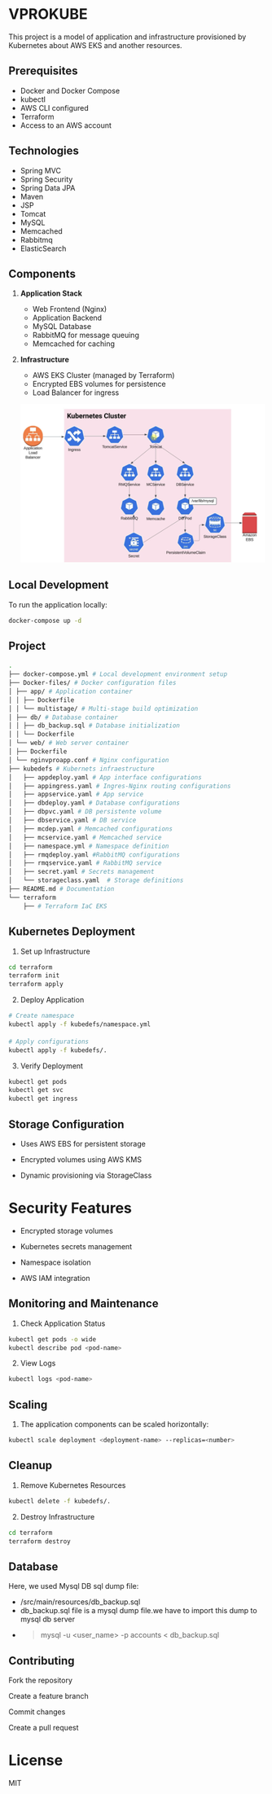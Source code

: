 # VPROKUBE

This project is a model of application and infrastructure provisioned by Kubernetes about AWS EKS and another resources. 

## Prerequisites
- Docker and Docker Compose
- kubectl
- AWS CLI configured
- Terraform
- Access to an AWS account

## Technologies 
- Spring MVC
- Spring Security
- Spring Data JPA
- Maven
- JSP
- Tomcat
- MySQL
- Memcached
- Rabbitmq
- ElasticSearch

## Components
1. **Application Stack**
   - Web Frontend (Nginx)
   - Application Backend
   - MySQL Database
   - RabbitMQ for message queuing
   - Memcached for caching

2. **Infrastructure**
   - AWS EKS Cluster (managed by Terraform)
   - Encrypted EBS volumes for persistence
   - Load Balancer for ingress

   ![Example of Infraestructure of the project](files/img.png)

## Local Development
To run the application locally:
```bash
docker-compose up -d
```

## Project
```bash
.
├── docker-compose.yml # Local development environment setup
├── Docker-files/ # Docker configuration files
│ ├── app/ # Application container
│ │ ├── Dockerfile
│ │ └── multistage/ # Multi-stage build optimization
│ ├── db/ # Database container
│ │ ├── db_backup.sql # Database initialization
│ │ └── Dockerfile
│ └── web/ # Web server container
│ ├── Dockerfile
│ └── nginvproapp.conf # Nginx configuration
├── kubedefs # Kubernets infraestructure
│   ├── appdeploy.yaml # App interface configurations
│   ├── appingress.yaml # Ingres-Nginx routing configurations
│   ├── appservice.yaml # App service 
│   ├── dbdeploy.yaml # Database configurations
│   ├── dbpvc.yaml # DB persistente volume
│   ├── dbservice.yaml # DB service
│   ├── mcdep.yaml # Memcached configurations
│   ├── mcservice.yaml # Memcached service
│   ├── namespace.yml # Namespace definition
│   ├── rmqdeploy.yaml #RabbitMQ configurations
│   ├── rmqservice.yaml # RabbitMQ service
│   ├── secret.yaml # Secrets management
│   └── storageclass.yaml  # Storage definitions
├── README.md # Documentation
└── terraform
    ├── # Terraform IaC EKS
```

## Kubernetes Deployment
1. Set up Infrastructure

```bash
cd terraform
terraform init
terraform apply
```

2. Deploy Application
```bash
# Create namespace
kubectl apply -f kubedefs/namespace.yml

# Apply configurations
kubectl apply -f kubedefs/.
```
3. Verify Deployment
```bash
kubectl get pods
kubectl get svc
kubectl get ingress
```
## Storage Configuration
- Uses AWS EBS for persistent storage

- Encrypted volumes using AWS KMS

- Dynamic provisioning via StorageClass

# Security Features
- Encrypted storage volumes

- Kubernetes secrets management

- Namespace isolation

- AWS IAM integration

## Monitoring and Maintenance
1. Check Application Status
```bash
kubectl get pods -o wide
kubectl describe pod <pod-name>
```
2. View Logs
```bash
kubectl logs <pod-name>
```

## Scaling
1. The application components can be scaled horizontally:
```bash
kubectl scale deployment <deployment-name> --replicas=<number>
```

## Cleanup
1. Remove Kubernetes Resources

```bash
kubectl delete -f kubedefs/.
```
2. Destroy Infrastructure

```bash
cd terraform
terraform destroy
```

## Database
Here, we used Mysql DB sql dump file:
- /src/main/resources/db_backup.sql
- db_backup.sql file is a mysql dump file.we have to import this dump to mysql db server
- > mysql -u <user_name> -p accounts < db_backup.sql


## Contributing
Fork the repository

Create a feature branch

Commit changes

Create a pull request

# License
MIT
